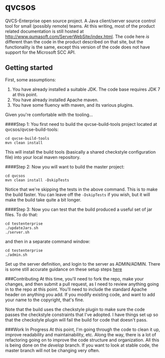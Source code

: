 qvcsos
======

QVCS-Enterprise open source project. A Java client/server source control tool for small (possibly remote) teams. At this writing, most of the product related documentation
is still hosted at http://www.qumasoft.com/ServerWebSite/index.html. The code here *is* different than the code in the product described on that site, but the functionality is the same,
except this version of the code does not have support for the Microsoft SCC API.

## Getting started

First, some assumptions:

1. You have already installed a suitable JDK. The code base requires JDK 7 at this point.
2. You have already installed Apache maven.
3. You have some fluency with maven, and its various plugins.

Given you're comfortable with the tooling...

####Step 1:
You first need to build the qvcse-build-tools project located at qvcsos/qvcse-build-tools:

```
cd qvcse-build-tools
mvn clean install
```

This will install the build tools (basically a shared checkstyle configuration file) into your local maven repository.

####Step 2:
Now you will want to build the master project:

```
cd qvcsos
mvn clean install -DskipTests
```

Notice that we're skipping the tests in the above command. This is to make the build faster. You can leave off the ```-DskipTests``` if you wish, but it will make the build take quite a bit longer.

####Step 3:
Now you can test that the build produced a useful set of jar files. To do that:

```
cd testenterprise
./updateJars.sh
./server.sh
```

and then in a separate command window:

```
cd testenterprise
./admin.sh
```

Set up the server definition, and login to the server as ADMIN/ADMIN. There is some still accurate guidance on these setup steps [here](http://www.qumasoft.com/ServerWebSite/getstarted/readme1.html)

###Contributing
At this time, you'll need to fork the repo, make your changes, and then submit a pull request, as I need to review anything going in to the repo at this point. You'll need to include the standard
Apache header on anything you add. If you modify existing code, and want to add your name to the copyright, that's fine.

Note that the build uses the checkstyle plugin to make sure the code passes the checkstyle constraints that I've adopted. I have things set up so that the checkstyle plugin will fail the build for
code that doesn't pass.

###Work In Progress
At this point, I'm going through the code to clean it up, improve readability and maintainability, etc. Along the way, there is a lot of refactoring going on to improve the code structure and
organization. All this is being done on the *develop* branch. If you want to look at stable code, the master branch will not be changing very often.
